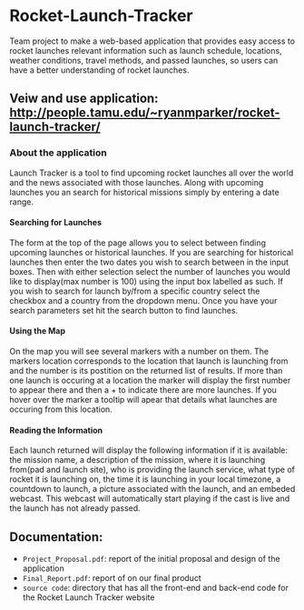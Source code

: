 # Rocket-Launch-Tracker
Team project to make a web-based application that provides easy access to rocket launches relevant information such as launch schedule, locations, weather conditions, travel methods, and passed launches, so users can have a better understanding of rocket launches. 

 ## Veiw and use application: http://people.tamu.edu/~ryanmparker/rocket-launch-tracker/

### About the application
Launch Tracker is a tool to find upcoming rocket launches all over the world and the news associated with those launches. Along with upcoming launches you an search for historical missions simply by entering a date range.

#### Searching for Launches
The form at the top of the page allows you to select between finding upcoming launches or historical launches. If you are searching for historical launches then enter the two dates you wish to search between in the input boxes. Then with either selection select the number of launches you would like to display(max number is 100) using the input box labelled as such. If you wish to search for launch by/from a specific country select the checkbox and a country from the dropdown menu. Once you have your search parameters set hit the search button to find launches.

#### Using the Map
On the map you will see several markers with a number on them. The markers location corresponds to the location that launch is launching from and the number is its postition on the returned list of results. If more than one launch is occuring at a location the marker will display the first number to appear there and then a + to indicate there are more launches. If you hover over the marker a tooltip will apear that details what launches are occuring from this location.

#### Reading the Information
Each launch returned will display the following information if it is available: the mission name, a description of the mission, where it is launching from(pad and launch site), who is providing the launch service, what type of rocket it is launching on, the time it is launching in your local timezone, a countdown to launch, a picture associated with the launch, and an embeded webcast. This webcast will automatically start playing if the cast is live and the launch has not already passed.

## Documentation:
- `Project_Proposal.pdf`: report of the initial proposal and design of the application
- `Final_Report.pdf`: report of on our final product
- `source code`: directory that has all the front-end and back-end code for the Rocket Launch Tracker website

